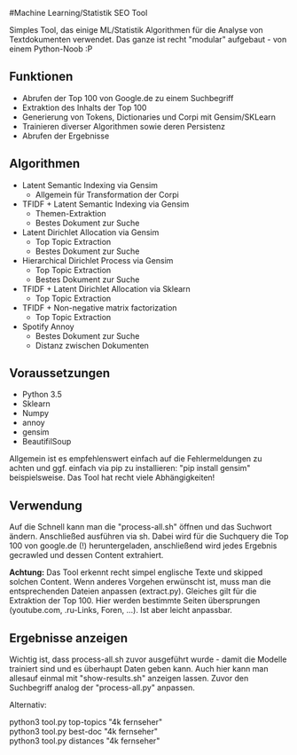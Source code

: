 #Machine Learning/Statistik SEO Tool

Simples Tool, das einige ML/Statistik Algorithmen für die Analyse von Textdokumenten verwendet. Das ganze ist recht "modular" aufgebaut - von einem Python-Noob :P

## Funktionen

- Abrufen der Top 100 von Google.de zu einem Suchbegriff
- Extraktion des Inhalts der Top 100
- Generierung von Tokens, Dictionaries und Corpi mit Gensim/SKLearn
- Trainieren diverser Algorithmen sowie deren Persistenz
- Abrufen der Ergebnisse

## Algorithmen

- Latent Semantic Indexing via Gensim
    - Allgemein für Transformation der Corpi
- TFIDF + Latent Semantic Indexing via Gensim
    - Themen-Extraktion
    - Bestes Dokument zur Suche
- Latent Dirichlet Allocation via Gensim
    - Top Topic Extraction
    - Bestes Dokument zur Suche
- Hierarchical Dirichlet Process via Gensim
    - Top Topic Extraction
    - Bestes Dokument zur Suche
- TFIDF + Latent Dirichlet Allocation via Sklearn
    - Top Topic Extraction
- TFIDF + Non-negative matrix factorization
    - Top Topic Extraction
- Spotify Annoy
    - Bestes Dokument zur Suche
    - Distanz zwischen Dokumenten

## Voraussetzungen

- Python 3.5
- Sklearn
- Numpy
- annoy
- gensim
- BeautifilSoup

Allgemein ist es empfehlenswert einfach auf die Fehlermeldungen zu achten und ggf. einfach via pip zu installieren: "pip install gensim" beispielsweise. Das Tool hat recht viele Abhängigkeiten!

## Verwendung

Auf die Schnell kann man die "process-all.sh" öffnen und das Suchwort ändern. Anschließed ausführen via sh. Dabei wird für die Suchquery die Top 100 von google.de (!) heruntergeladen, anschließend wird jedes Ergebnis gecrawled und dessen Content extrahiert.

<strong>Achtung:</strong> Das Tool erkennt recht simpel englische Texte und skipped solchen Content. Wenn anderes Vorgehen erwünscht ist, muss man die entsprechenden Dateien anpassen (extract.py). Gleiches gilt für die Extraktion der Top 100. Hier werden bestimmte Seiten übersprungen (youtube.com, .ru-Links, Foren, ...). Ist aber leicht anpassbar.

## Ergebnisse anzeigen

Wichtig ist, dass process-all.sh zuvor ausgeführt wurde - damit die Modelle trainiert sind und es überhaupt Daten geben kann.
Auch hier kann man allesauf einmal mit "show-results.sh" anzeigen lassen. Zuvor den Suchbegriff analog der "process-all.py" anpassen.

Alternativ:

python3 tool.py top-topics "4k fernseher" <br />
python3 tool.py best-doc "4k fernseher"<br />
python3 tool.py distances "4k fernseher"<br />
